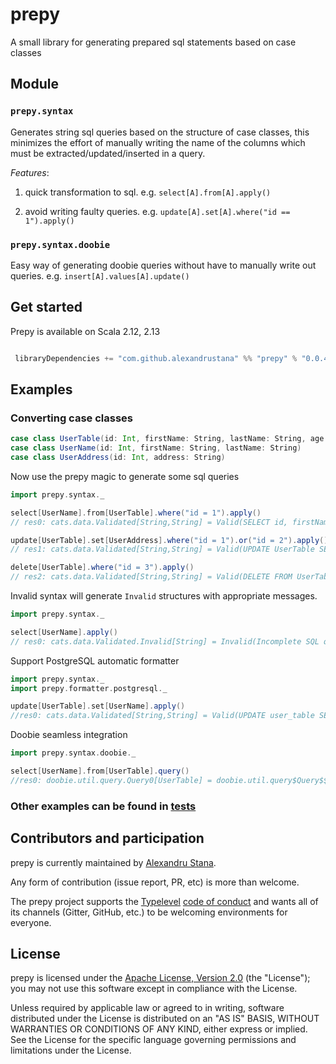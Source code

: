 # prepy

A small library for generating prepared sql statements based on case classes

## Module

### `prepy.syntax`

Generates string sql queries based on the structure of case classes, this minimizes the effort of manually writing the name of the columns which must be extracted/updated/inserted in a query.

  *Features*:

 1. quick transformation to sql. e.g. `select[A].from[A].apply()`

 2. avoid writing faulty queries. e.g. `update[A].set[A].where("id == 1").apply()`

### `prepy.syntax.doobie`

Easy way of generating doobie queries without have to manually write out queries. e.g. `insert[A].values[A].update()`


## Get started

Prepy is available on Scala 2.12, 2.13

```scala

 libraryDependencies += "com.github.alexandrustana" %% "prepy" % "0.0.4"

```

## Examples

### Converting case classes


```scala
case class UserTable(id: Int, firstName: String, lastName: String, age: Int, address: String)
case class UserName(id: Int, firstName: String, lastName: String)
case class UserAddress(id: Int, address: String) 
```

Now use the prepy magic to generate some sql queries
```scala
import prepy.syntax._

select[UserName].from[UserTable].where("id = 1").apply()
// res0: cats.data.Validated[String,String] = Valid(SELECT id, firstName, lastName FROM UserTable WHERE (id == 1))

update[UserTable].set[UserAddress].where("id = 1").or("id = 2").apply()
// res1: cats.data.Validated[String,String] = Valid(UPDATE UserTable SET id = ?, address = ? WHERE (id == 1) OR (id == 2))

delete[UserTable].where("id = 3").apply()
// res2: cats.data.Validated[String,String] = Valid(DELETE FROM UserTable WHERE (id = 3))
```
Invalid syntax will generate `Invalid` structures with appropriate messages.
```scala
import prepy.syntax._

select[UserName].apply()
// res0: cats.data.Validated.Invalid[String] = Invalid(Incomplete SQL query. `select[T]` must be followed by a `from[K]`)
```

Support PostgreSQL automatic formatter
```scala
import prepy.syntax._
import prepy.formatter.postgresql._

update[UserTable].set[UserName].apply()
//res0: cats.data.Validated[String,String] = Valid(UPDATE user_table SET id = ?, first_name = ?, last_name = ?)
```

Doobie seamless integration 
```scala
import prepy.syntax.doobie._

select[UserName].from[UserTable].query()
//res0: doobie.util.query.Query0[UserTable] = doobie.util.query$Query$$anon$3@69d4503e
```

### Other examples can be found in [tests](src/test/scala/prepy/)

## Contributors and participation

prepy is currently maintained by [Alexandru Stana][alexandrustana].

Any form of contribution (issue report, PR, etc) is more than welcome.

The prepy project supports the [Typelevel][typelevel] [code of conduct][typelevel-coc]
and wants all of its channels (Gitter, GitHub, etc.) to be welcoming environments for
everyone.

## License

prepy is licensed under the [Apache License, Version 2.0][apache2]
(the "License"); you may not use this software except in compliance with
the License.

Unless required by applicable law or agreed to in writing, software
distributed under the License is distributed on an "AS IS" BASIS,
WITHOUT WARRANTIES OR CONDITIONS OF ANY KIND, either express or implied.
See the License for the specific language governing permissions and
limitations under the License.

[alexandrustana]: https://github.com/alexandrustana
[apache2]: http://www.apache.org/licenses/LICENSE-2.0
[typelevel]: http://typelevel.org/
[typelevel-coc]: http://typelevel.org/conduct.html
[shapeless]: http://github.com/milessabin/shapeless
[cats]: http://github.com/typelevel/cats

